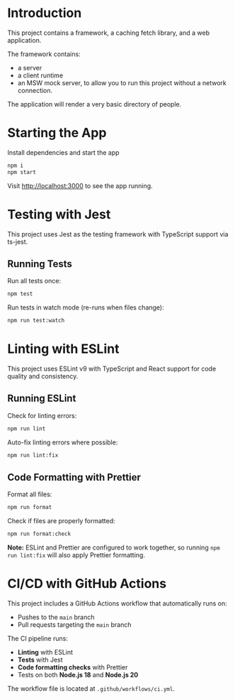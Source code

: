 # Introduction

This project contains a framework, a caching fetch library, and a web application.

The framework contains:

- a server
- a client runtime
- an MSW mock server, to allow you to run this project without a network connection.

The application will render a very basic directory of people.

# Starting the App

Install dependencies and start the app

```bash
npm i
npm start
```

Visit [http://localhost:3000](http://localhost:3000) to see the app running.

# Testing with Jest

This project uses Jest as the testing framework with TypeScript support via ts-jest.

## Running Tests

Run all tests once:

```bash
npm test
```

Run tests in watch mode (re-runs when files change):

```bash
npm run test:watch
```

# Linting with ESLint

This project uses ESLint v9 with TypeScript and React support for code quality and consistency.

## Running ESLint

Check for linting errors:

```bash
npm run lint
```

Auto-fix linting errors where possible:

```bash
npm run lint:fix
```

## Code Formatting with Prettier

Format all files:

```bash
npm run format
```

Check if files are properly formatted:

```bash
npm run format:check
```

**Note:** ESLint and Prettier are configured to work together, so running `npm run lint:fix` will also apply Prettier formatting.

# CI/CD with GitHub Actions

This project includes a GitHub Actions workflow that automatically runs on:
- Pushes to the `main` branch
- Pull requests targeting the `main` branch

The CI pipeline runs:
- **Linting** with ESLint
- **Tests** with Jest
- **Code formatting checks** with Prettier
- Tests on both **Node.js 18** and **Node.js 20**

The workflow file is located at `.github/workflows/ci.yml`.
